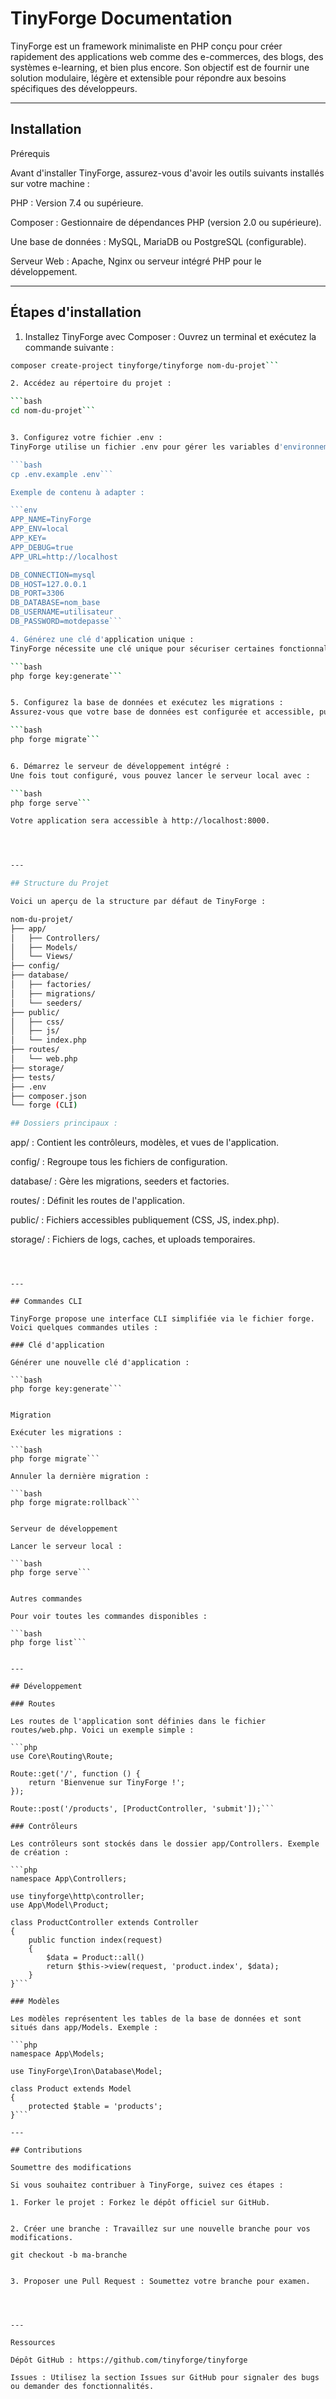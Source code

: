 # TinyForge Documentation

TinyForge est un framework minimaliste en PHP conçu pour créer rapidement des applications web comme des e-commerces, des blogs, des systèmes e-learning, et bien plus encore. Son objectif est de fournir une solution modulaire, légère et extensible pour répondre aux besoins spécifiques des développeurs.


---

## Installation

Prérequis

Avant d'installer TinyForge, assurez-vous d'avoir les outils suivants installés sur votre machine :

PHP : Version 7.4 ou supérieure.

Composer : Gestionnaire de dépendances PHP (version 2.0 ou supérieure).

Une base de données : MySQL, MariaDB ou PostgreSQL (configurable).

Serveur Web : Apache, Nginx ou serveur intégré PHP pour le développement.



---

## Étapes d'installation

1. Installez TinyForge avec Composer :
Ouvrez un terminal et exécutez la commande suivante :

```bash
composer create-project tinyforge/tinyforge nom-du-projet```

2. Accédez au répertoire du projet :

```bash
cd nom-du-projet```


3. Configurez votre fichier .env :
TinyForge utilise un fichier .env pour gérer les variables d'environnement. Renommez le fichier .env.example en .env et modifiez-le en fonction de votre environnement :

```bash
cp .env.example .env```

Exemple de contenu à adapter :

```env
APP_NAME=TinyForge
APP_ENV=local
APP_KEY=
APP_DEBUG=true
APP_URL=http://localhost

DB_CONNECTION=mysql
DB_HOST=127.0.0.1
DB_PORT=3306
DB_DATABASE=nom_base
DB_USERNAME=utilisateur
DB_PASSWORD=motdepasse```

4. Générez une clé d'application unique :
TinyForge nécessite une clé unique pour sécuriser certaines fonctionnalités.

```bash
php forge key:generate```


5. Configurez la base de données et exécutez les migrations :
Assurez-vous que votre base de données est configurée et accessible, puis lancez les migrations pour créer les tables nécessaires :

```bash
php forge migrate```


6. Démarrez le serveur de développement intégré :
Une fois tout configuré, vous pouvez lancer le serveur local avec :

```bash
php forge serve```

Votre application sera accessible à http://localhost:8000.




---

## Structure du Projet

Voici un aperçu de la structure par défaut de TinyForge :

nom-du-projet/
├── app/
│   ├── Controllers/
│   ├── Models/
│   └── Views/
├── config/
├── database/
│   ├── factories/
│   ├── migrations/
│   └── seeders/
├── public/
│   ├── css/
│   ├── js/
│   └── index.php
├── routes/
│   └── web.php
├── storage/
├── tests/
├── .env
├── composer.json
└── forge (CLI)

## Dossiers principaux :

```
app/ : Contient les contrôleurs, modèles, et vues de l'application.

config/ : Regroupe tous les fichiers de configuration.

database/ : Gère les migrations, seeders et factories.

routes/ : Définit les routes de l'application.

public/ : Fichiers accessibles publiquement (CSS, JS, index.php).

storage/ : Fichiers de logs, caches, et uploads temporaires.
```



---

## Commandes CLI

TinyForge propose une interface CLI simplifiée via le fichier forge. Voici quelques commandes utiles :

### Clé d'application

Générer une nouvelle clé d'application :

```bash
php forge key:generate```


Migration

Exécuter les migrations :

```bash
php forge migrate```

Annuler la dernière migration :

```bash
php forge migrate:rollback```


Serveur de développement

Lancer le serveur local :

```bash
php forge serve```


Autres commandes

Pour voir toutes les commandes disponibles :

```bash
php forge list```


---

## Développement

### Routes

Les routes de l'application sont définies dans le fichier routes/web.php. Voici un exemple simple :

```php
use Core\Routing\Route;

Route::get('/', function () {
    return 'Bienvenue sur TinyForge !';
});

Route::post('/products', [ProductController, 'submit']);```

### Contrôleurs

Les contrôleurs sont stockés dans le dossier app/Controllers. Exemple de création :

```php
namespace App\Controllers;

use tinyforge\http\controller;
use App\Model\Product;

class ProductController extends Controller
{
    public function index(request)
    {
        $data = Product::all()
        return $this->view(request, 'product.index', $data);
    }
}```

### Modèles

Les modèles représentent les tables de la base de données et sont situés dans app/Models. Exemple :

```php
namespace App\Models;

use TinyForge\Iron\Database\Model;

class Product extends Model
{
    protected $table = 'products';
}```

---

## Contributions

Soumettre des modifications

Si vous souhaitez contribuer à TinyForge, suivez ces étapes :

1. Forker le projet : Forkez le dépôt officiel sur GitHub.


2. Créer une branche : Travaillez sur une nouvelle branche pour vos modifications.

git checkout -b ma-branche


3. Proposer une Pull Request : Soumettez votre branche pour examen.




---

Ressources

Dépôt GitHub : https://github.com/tinyforge/tinyforge

Issues : Utilisez la section Issues sur GitHub pour signaler des bugs ou demander des fonctionnalités.


